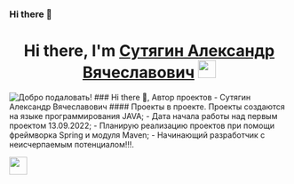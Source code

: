 ### Hi there 👋
<h1 align="center">Hi there, I'm <a href="https://daniilshat.ru/" target="_blank">Сутягин Александр Вячеславович</a> 
<img src="https://github.com/blackcater/blackcater/raw/main/images/Hi.gif" height="32"/></h1>

<img src="https://media2.giphy.com/media/XwBzLXzYq7ljHBXkHk/giphy.gif?cid=ecf05e47q5p5co6hcin42z4gl5ldtirvpvjt7mpd11d4z8wy&rid=giphy.gif&ct=s" alt="Добро подаловать!">
### Hi there 👋, Автор проектов - Сутягин Александр Вячеславович
#### Проекты в проекте.
Проекты создаются на языке программирования JAVA;
- Дата начала работы над первым проектом 13.09.2022;
- Планирую реализацию проектов при помощи фреймворка Spring и модуля Maven;
- Начинающий разработчик с неисчерпаемым потенциалом!!!.

<img src="https://media4.giphy.com/media/hqU2KkjW5bE2v2Z7Q2/200w.webp?cid=ecf05e47z11sxc6hzjkky6ce4i0s01ppemrhuhuq7fgxmg5x&rid=200w.webp&ct=ts" height="32"/></h1>
<!--
**foxUK2007/foxUK2007** is a ✨ _special_ ✨ repository because its `README.md` (this file) appears on your GitHub profile.

